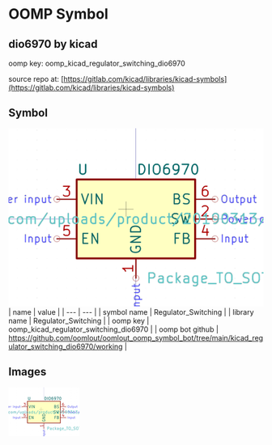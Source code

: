# OOMP Symbol  
## dio6970  by kicad  
  
oomp key: oomp_kicad_regulator_switching_dio6970  
  
source repo at: [https://gitlab.com/kicad/libraries/kicad-symbols](https://gitlab.com/kicad/libraries/kicad-symbols)  
## Symbol  
  
[![working.png](working_600.png)](working.png)  
| name | value | 
| --- | --- | 
| symbol name | Regulator_Switching | 
| library name | Regulator_Switching | 
| oomp key | oomp_kicad_regulator_switching_dio6970 | 
| oomp bot github | https://github.com/oomlout/oomlout_oomp_symbol_bot/tree/main/kicad_regulator_switching_dio6970/working | 
## Images  
  
[![working.png](working_140.png)](working.png)  
